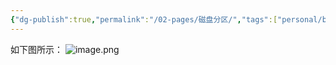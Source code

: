 ```yaml
---
{"dg-publish":true,"permalink":"/02-pages/磁盘分区/","tags":["personal/blog","os/file"]}
---
```


如下图所示：
![image.png](https://yelanyanyu-img-bed.oss-cn-hangzhou.aliyuncs.com/img/blog/2024/10/20241030221222.png)
